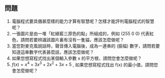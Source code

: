 ## 問題

1. 電腦程式要具備甚麼樣的能力才算有智慧呢？怎樣才能評判電腦程式的智慧呢？
2. 一張圖片是由一堆「紅綠藍三原色的點」所組成的，例如 (255 0 0) 代表紅色，請問若要辨識該圖片裏有沒有一隻貓，應該怎麼做呢？
3. 當您對麥克風說話時，聲音傳入電腦後，成為一連串的 (振幅) 數字，請問若要知道這串數字代表甚麼話，應該怎麼做呢？
4. 如果您想寫程式找出某個輸入參數 x 的平方根，請問您會怎麼做呢？
5. $f(x) = x^4+3x^3+2x^2+3x+5$ , 如果您想寫程式找出 f(x) 的最小值，請問您會怎麼做呢？

   
   